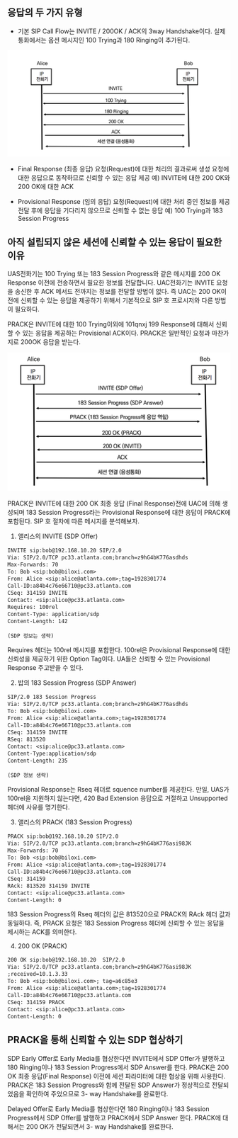 ## 응답의 두 가지 유형

- 기본 SIP Call Flow는 INVITE / 200OK / ACK의 3way Handshake이다. 실제 통화에서는 옵션 메시지인 100 Trying과 180 Ringing이 추가된다.

![일반적인 SIP Call Flow](./image/19_1.png)

- Final Response (최종 응답)
  요청(Request)에 대한 처리의 결과로써 생성
  요청에 대한 응답으로 동작하므로 신뢰할 수 있는 응답 제공
  예) INVITE에 대한 200 OK와 200 OK에 대한 ACK 

- Provisional Response (임의 응답)
  요청(Request)에 대한 처리 중인 정보를 제공
  전달 후에 응답을 기다리지 않으므로 신뢰할 수 없는 응답
  예) 100 Trying과 183 Session Progress 



## 아직 설립되지 않은 세션에 신뢰할 수 있는 응답이 필요한 이유

UAS전화기는 100 Trying 또는 183 Session Progress와 같은 메시지를 200 OK Response 이전에 전송하면서 필요한 정보를 전달합니다. UAC전화기는 INVITE 요청을 송신한 후 ACK 메서드 전까지는 정보를 전달할 방법이 없다. 즉 UAC는 200 OK이전에 신뢰할 수 있는 응답을 제공하기 위해서 기본적으로 SIP 호 프로시저와 다른 방법이 필요하다.

PRACK은 INVITE에 대한 100 Trying이외에 101qnxj 199 Response에 대해서 신뢰할 수 있는 응답을 제공하는 Provisional ACK이다. PRACK은 일반적인 요청과 마찬가지로 200OK 응답을 받는다.

![PRACK](./image/19_2.png)



PRACK은 INVITE에 대한 200 OK 최종 응답 (Final Response)전에 UAC에 의해 생성되며 183 Session Progress라는 Provisional Response에 대한 응답이 PRACK에 포함된다. SIP 호 절차에 따른 메시지를 분석해보자.

1. 앨리스의 INVITE (SDP Offer)

```sip
INVITE sip:bob@192.168.10.20 SIP/2.0
Via: SIP/2.0/TCP pc33.atlanta.com;branch=z9hG4bK776asdhds
Max-Forwards: 70
To: Bob <sip:bob@biloxi.com>
From: Alice <sip:alice@atlanta.com>;tag=1928301774
Call-ID:a84b4c76e66710@pc33.atlanta.com
CSeq: 314159 INVITE
Contact: <sip:alice@pc33.atlanta.com>
Requires: 100rel
Content-Type: application/sdp
Content-Length: 142

(SDP 정보는 생략) 
```

Requires 헤더는 100rel 메시지를 포함한다. 100rel은 Provisional Response에 대한 신뢰성을 제공하기 위한 Option Tag이다. UA들은 신뢰할 수 있는 Provisional Response 주고받을 수 있다.

2. 밥의 183 Session Progress (SDP Answer)

```sip
SIP/2.0 183 Session Progress
Via: SIP/2.0/TCP pc33.atlanta.com;branch=z9hG4bK776asdhds
To: Bob <sip:bob@biloxi.com>
From: Alice <sip:alice@atlanta.com>;tag=1928301774
Call-ID:a84b4c76e66710@pc33.atlanta.com
CSeq: 314159 INVITE
RSeq: 813520
Contact: <sip:alice@pc33.atlanta.com>
Content-Type:application/sdp
Content-Length: 235

(SDP 정보 생략) 
```

Provisional Response는 Rseq 헤더로 squence number를 제공한다. 만일, UAS가 100rel을 지원하지 않는다면, 420 Bad Extension 응답으로 거절하고 Unsupported 헤더에 사유를 명기한다.

3. 앨리스의 PRACK (183 Session Progress)

```sip
PRACK sip:bob@192.168.10.20 SIP/2.0
Via: SIP/2.0/TCP pc33.atlanta.com;branch=z9hG4bK776asi98JK
Max-Forwards: 70
To: Bob <sip:bob@biloxi.com>
From: Alice <sip:alice@atlanta.com>;tag=1928301774
Call-ID:a84b4c76e66710@pc33.atlanta.com
CSeq: 314159
RAck: 813520 314159 INVITE
Contact: <sip:alice@pc33.atlanta.com>
Content-Length: 0
```

183 Session Progress의 Rseq 헤더의 값은 813520으로 PRACK의 RAck 헤더 값과 동일하다. 즉, PRACK 요청은 183 Session Progress 헤더에 신뢰할 수 있는 응답을 제시하는 ACK를 의미한다.

4. 200 OK (PRACK)

```sip
200 OK sip:bob@192.168.10.20  SIP/2.0 
Via: SIP/2.0/TCP pc33.atlanta.com;branch=z9hG4bK776asi98JK ;received=10.1.3.33
To: Bob <sip:bob@biloxi.com>; tag=a6c85e3
From: Alice <sip:alice@atlanta.com>;tag=1928301774
Call-ID:a84b4c76e66710@pc33.atlanta.com
CSeq: 314159 PRACK
Contact: <sip:alice@pc33.atlanta.com>
Content-Length: 0
```



## PRACK을 통해 신뢰할 수 있는 SDP 협상하기

SDP Early Offer로 Early Media를 협상한다면 INVITE에서 SDP Offer가 발행하고 180 Ringing이나 183 Session Progress에서 SDP Answer를 한다. PRACK은 200 OK 최종 응답(Final Response) 이전에 세션 파라미터에 대한 협상을 위해 사용한다. PRACK은 183 Session Progress와 함께 전달된 SDP Answer가 정상적으로 전달되었음을 확인하여 주었으므로 3- way Handshake를 완료한다.

Delayed Offer로 Early Media를 협상한다면 180 Ringing이나 183 Session Progress에서 SDP Offer를 발행하고 PRACK에서 SDP Answer 한다.  PRACK에 대해서는 200 OK가 전달되면서 3- way Handshake를 완료한다.